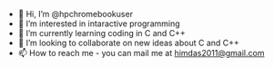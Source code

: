 - 👋 Hi, I’m @hpchromebookuser
- 👀 I’m interested in intaractive programming
- 🌱 I’m currently learning coding in C and C++
- 💞️ I’m looking to collaborate on new ideas about C and C++
- 📫 How to reach me - you can mail me at himdas2011@gmail.com

<!---
hpchromebookuser/hpchromebookuser is a ✨ special ✨ repository because its `README.md` (this file) appears on your GitHub profile.
You can click the Preview link to take a look at your changes.
--->
